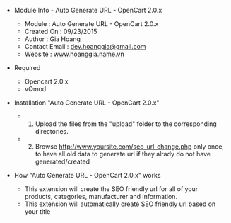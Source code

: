 * Module Info - Auto Generate URL - OpenCart 2.0.x
   - Module			: Auto Generate URL - OpenCart 2.0.x
   - Created On		: 09/23/2015
   - Author			: Gia Hoang
   - Contact Email	: dev.hoanggia@gmail.com
   - Website	    : www.hoanggia.name.vn

* Required
   - Opencart 2.0.x
   - vQmod

* Installation "Auto Generate URL - OpenCart 2.0.x"
    - 1. Upload the files from the "upload" folder to the corresponding directories.
    - 2. Browse http://www.yoursite.com/seo_url_change.php only once, to have all old data to generate url if they alrady do not have generated/created

* How "Auto Generate URL - OpenCart 2.0.x" works
    - This extension will create the SEO friendly url for all of your products, categories, manufacturer and information.
    - This extension will automatically create SEO friendly url based on your title
